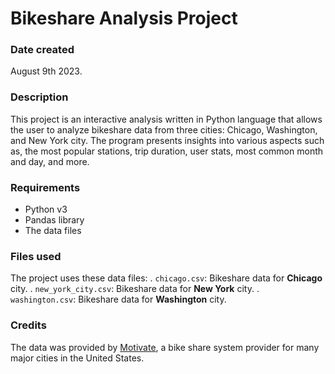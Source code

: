 # Bikeshare Analysis Project

### Date created
August 9th 2023.

### Description
This project is an interactive analysis written in Python language that allows the user to analyze bikeshare data from three cities: Chicago, Washington, and New York city. The program presents insights into various aspects such as, the most popular stations, trip duration, user stats, most common month and day, and more.

### Requirements
- Python v3
- Pandas library
- The data files

### Files used
The project uses these data files:
. `chicago.csv`: Bikeshare data for **Chicago** city.
. `new_york_city.csv`: Bikeshare data for **New York** city.
. `washington.csv`: Bikeshare data for **Washington** city.

### Credits
The data was provided by [Motivate](https://motivateco.com/), a bike share system provider for many major cities in the United States.
